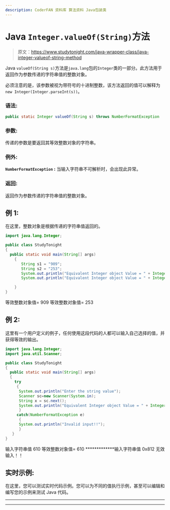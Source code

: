 ```yaml
---
description: CoderFAN 资料库 算法资料 Java包装类
---
```


# Java `Integer.valueOf(String)`方法

> 原文：<https://www.studytonight.com/java-wrapper-class/java-integer-valueof-string-method>

Java `valueOf(String s)`方法是`java.lang`包的`Integer`类的一部分。此方法用于返回作为参数传递的字符串值的整数对象。

必须注意的是，该参数被视为带符号的十进制整数，该方法返回的值可以解释为`new Integer(Integer.parseInt(s))`。

### 语法:

```java
public static Integer valueOf(String s) throws NumberFormatException 
```

### 参数:

传递的参数是要返回其等效整数对象的字符串。

### 例外:

**`NumberFormatException` :** 当输入字符串不可解析时，会出现此异常。

### 返回:

返回作为参数传递的字符串值的整数对象。

## 例 1:

在这里，整数对象是根据传递的字符串值返回的。

```java
import java.lang.Integer;

public class StudyTonight 
{  
  public static void main(String[] args)
    {  
       String s1 = "909";
       String s2 = "253";
       System.out.println("Equivalent Integer object Value = " + Integer.valueOf(s1));//returns a Integer object representing the String specified 
       System.out.println("Equivalent Integer object Value = " + Integer.valueOf(s2));//returns a Integer object representing the String specified    

    }  
} 
```

等效整数对象值= 909
等效整数对象值= 253

## 例 2:

这里有一个用户定义的例子，任何使用这段代码的人都可以输入自己选择的值，并获得等效的输出。

```java
import java.lang.Integer;
import java.util.Scanner;

public class StudyTonight 
{  
  public static void main(String[] args)
  {    
    try
     {
      System.out.println("Enter the string value");
      Scanner sc=new Scanner(System.in);
      String x = sc.next();
      System.out.println("Equivalent Integer object Value = " + Integer.valueOf(x));//returns a Integer object representing the string specified 
      }
     catch(NumberFormatException e)
      {
      System.out.println("Invalid input!!");
      }
   }  
} 
```

输入字符串值
610
等效整数对象值= 610
*************输入字符串值
0x812
无效输入！！

## 实时示例:

在这里，您可以测试实时代码示例。您可以为不同的值执行示例，甚至可以编辑和编写您的示例来测试 Java 代码。

* * *

* * *